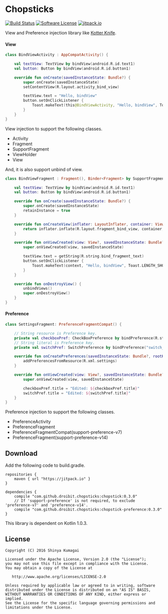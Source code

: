 # Chopsticks

[![Build Status](https://travis-ci.org/droibit/Chopsticks.svg?branch=develop)](https://travis-ci.org/droibit/chopsticks) [![Software License](https://img.shields.io/badge/license-Apache%202.0-brightgreen.svg)](https://github.com/droibit/chopstics/blob/develop/LICENSE) [![jitpack.io](https://jitpack.io/v/droibit/Chopsticks.svg)](https://jitpack.io/#droibit/chopsticks)

View and Preference injection library like [Kotter Knife](https://github.com/JakeWharton/kotterknife).

#### View

```kotlin
class BindViewActivity : AppCompatActivity() {

    val textView: TextView by bindView(android.R.id.text1)
    val button: Button by bindView(android.R.id.button1)

    override fun onCreate(savedInstanceState: Bundle?) {
        super.onCreate(savedInstanceState)
        setContentView(R.layout.activity_bind_view)

        textView.text = "Hello, bindView"
        button.setOnClickListener {
            Toast.makeText(this@BindViewActivity, "Hello, bindView", Toast.LENGTH_SHORT).show()
        }
    }
}
```

View injection to support the following classes.

* Activity
* Fragment
* SupportFragment
* ViewHolder
* View

And, it is also support unbind of view.

```kotlin
class BindViewFragment : Fragment(), Binder<Fragment> by SupportFragmentBinder() {

    val textView: TextView by bindView(android.R.id.text1)
    val button: Button by bindView(android.R.id.button1)

    override fun onCreate(savedInstanceState: Bundle?) {
        super.onCreate(savedInstanceState)
        retainInstance = true
    }

    override fun onCreateView(inflater: LayoutInflater, container: ViewGroup?, savedInstanceState: Bundle?): View {
        return inflater.inflate(R.layout.fragment_bind_view, container, false)
    }

    override fun onViewCreated(view: View?, savedInstanceState: Bundle?) {
        super.onViewCreated(view, savedInstanceState)

        textView.text = getString(R.string.bind_fragment_text)
        button.setOnClickListener {
            Toast.makeText(context, "Hello, bindView", Toast.LENGTH_SHORT).show()
        }
    }

    override fun onDestroyView() {
        unbindViews()
        super.onDestroyView()
    }
}
```

#### Preference

```kotlin
class SettingsFragment: PreferenceFragmentCompat() {

    // String resource is Preference key.
    private val checkboxPref: CheckBoxPreference by bindPreference(R.string.key_checkbox_preference)
    // String literal is Preference key.
    private val switchPref: SwitchPreference by bindPreference("switch_preference")

    override fun onCreatePreferences(savedInstanceState: Bundle?, rootKey: String?) {
        addPreferencesFromResource(R.xml.settings)
    }

    override fun onViewCreated(view: View?, savedInstanceState: Bundle?) {
        super.onViewCreated(view, savedInstanceState)

        checkboxPref.title = "Edited: ${checkboxPref.title}"
        switchPref.title = "Edited: ${switchPref.title}"
    }
}
```

Preference injection to support the following classes.

* PreferenceActivity
* PreferenceFragment
* PreferenceFragmentCompat(support-preference-v7)
* PreferenceFragment(support-preference-v14)

## Download

Add the following code to build.gradle.

```
repositories {
    maven { url "https://jitpack.io" }
}

dependencies {
    compile "com.github.droibit.chopsticks:chopstick:0.3.0"
    // If 'support-preference' is not required, to exclude 'preference-v7' and 'preference-v14'.
    compile "com.github.droibit.chopsticks:chopstick-preference:0.3.0"
}
```

This library is dependent on Kotlin 1.0.3.

## License

    Copyright (C) 2016 Shinya Kumagai

    Licensed under the Apache License, Version 2.0 (the "License");
    you may not use this file except in compliance with the License.
    You may obtain a copy of the License at

       http://www.apache.org/licenses/LICENSE-2.0

    Unless required by applicable law or agreed to in writing, software
    distributed under the License is distributed on an "AS IS" BASIS,
    WITHOUT WARRANTIES OR CONDITIONS OF ANY KIND, either express or implied.
    See the License for the specific language governing permissions and
    limitations under the License.
